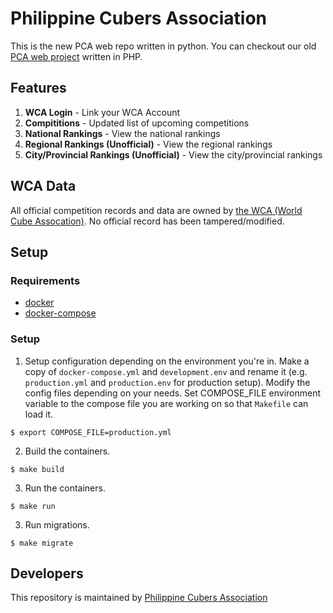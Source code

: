 Philippine Cubers Association
===

This is the new PCA web repo written in python. You can checkout our old [PCA web project](https://github.com/geocine/pinoycubers) written in PHP.

## Features

1. **WCA Login** - Link your WCA Account
2. **Compititions** - Updated list of upcoming competitions
3. **National Rankings** - View the national rankings
4. **Regional Rankings (Unofficial)** - View the regional rankings
5. **City/Provincial Rankings (Unofficial)** - View the city/provincial rankings

## WCA Data

All official competition records and data are owned by [the WCA (World Cube Assocation)](https://www.worldcubeassociation.org).
No official record has been tampered/modified.

## Setup

### Requirements

*  [docker](https://www.docker.com/community-edition#/download)
*  [docker-compose](https://docs.docker.com/compose/install/)

### Setup

1. Setup configuration depending on the environment you're in. Make a copy of `docker-compose.yml` and `development.env` and rename it (e.g. `production.yml` and `production.env` for production setup). Modify the config files depending on your needs. Set COMPOSE_FILE environment variable to the compose file you are working on so that `Makefile` can load it.

```
$ export COMPOSE_FILE=production.yml
```

2. Build the containers.

```
$ make build
```

3. Run the containers.

```
$ make run
```

3. Run migrations.

```
$ make migrate
```

## Developers

This repository is maintained by [Philippine Cubers Association](https://facebook.com/PhilippineCubersAssociation/)
